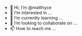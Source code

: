 - 👋 Hi, I’m @matthyce
- 👀 I’m interested in ...
- 🌱 I’m currently learning ...
- 💞️ I’m looking to collaborate on ...
- 📫 How to reach me ...

<!---
matthyce/matthyce is a ✨ special ✨ repository because its `README.md` (this file) appears on your GitHub profile.
You can click the Preview link to take a look at your changes.
--->
